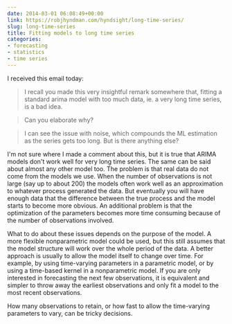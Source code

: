 ```yaml
---
date: 2014-03-01 06:08:49+00:00
link: https://robjhyndman.com/hyndsight/long-time-series/
slug: long-time-series
title: Fitting models to long time series
categories:
- forecasting
- statistics
- time series
---
```


I received this email today:

>I recall you made this very insightful remark somewhere that, fitting a standard arima model with too much data, ie. a very long time series, is a bad idea. 

>Can you elaborate why? 

>I can see the issue with noise, which compounds the ML estimation as the series gets too long. But is there anything else?



I'm not sure where I made a comment about this, but it is true that ARIMA models don't work well for very long time series. The same can be said about almost any other model too. The problem is that real data do not come from the models we use. When the number of observations is not large (say up to about 200) the models often work well as an approximation to whatever process generated the data. But eventually you will have enough data that the difference between the true process and the model starts to become more obvious. An additional problem is that the optimization of the parameters becomes more time consuming because of the number of observations involved. 

What to do about these issues depends on the purpose of the model. A more flexible nonparametric model could be used, but this still assumes that the model structure will work over the whole period of the data. A better approach is usually to allow the model itself to change over time. For example, by using time-varying parameters in a parametric model, or by using a time-based kernel in a nonparametric model. If you are only interested in forecasting the next few observations, it is equivalent and simpler to throw away the earliest observations and only fit a model to the most recent observations. 

How many observations to retain, or how fast to allow the time-varying parameters to vary, can be tricky decisions.
